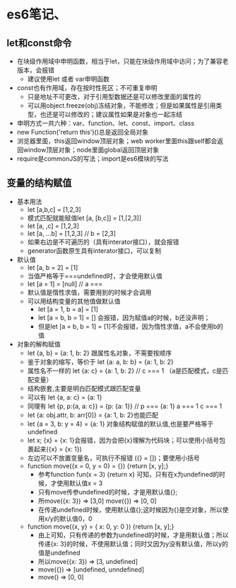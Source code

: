 # es6笔记、

## let和const命令

- 在块级作用域中申明函数，相当于let，只能在块级作用域中访问；为了兼容老版本，会报错
  - 建议使用let 或者 var申明函数
- const也有作用域，存在按时性死区；不可重复申明
  - 只是地址不可更改，对于引用型数据还是可以修改里面的属性的
  - 可以用object.freeze(obj)冻结对象，不能修改；但是如果属性是引用类型，也还是可以修改的；建议属性如果是对象也一起冻结
- 申明方式一共六种：var、function、let、const、import、class
- new Function('return this')()总是返回全局对象
- 浏览器里面，this返回window顶层对象；web worker里面this跟self都会返回window顶层对象；node里面global返回顶层对象
- require是commonJS的写法；import是es6模块的写法

## 变量的结构赋值

- 基本用法
  - let [a,b,c] = [1,2,3]
  - 模式匹配就能赋值let [a, [b,c]] = [1,[2,3]]
  - let [a, ,c] = [1,2,3]
  - let [a, ...b] = [1,2,3] // b = [2,3]
  - 如果右边是不可遍历的（具有interator接口），就会报错
  - generator函数原生具有interator接口，可以复制
- 默认值
  - let [a, b = 2] = [1]
  - 当值严格等于===undefined时，才会使用默认值
  - let [a = 1] = [null] // a === 
  - 默认值是惰性求值，需要用到的时候才会调用
  - 可以用结构变量的其他值做默认值
    - let [a = 1, b = a] = [1]
    - let [a = b, b = 1] = [] 会报错，因为赋值a的时候，b还没声明；
    - 但是let [a = b, b = 1] = [1]不会报错，因为惰性求值，a不会使用b的值
- 对象的解构赋值
  - let {a, b} = {a: 1, b: 2}  跟属性名对象，不需要按顺序
  - 鉴于对象的缩写，等价于 let {a: a, b: b} = {a: 1, b: 2}
  - 属性名不一样的 let {a: c} = {a: 1, b: 2}  // c === 1  （a是匹配模式，c是匹配变量）
  - 结构嵌套,主要是明白匹配模式跟匹配变量
  - 可以有 let {a, a: c} = {a: 1}
  - 同理有 let {p, p:{a, a: c}} = {p: {a: 1}} // p === {a: 1}    a === 1  c === 1
  - let {a: obj.attr, b: arr[0]} = {a: 1, b: 2}也能匹配
  - let {a = 3, b: y = 4} = {a: 1} 对象结构赋值的默认值,也是要严格等于undefined
  - let x; {x} = {x: 1}会报错，因为会把{x}理解为代码块；可以使用小括号包裹起来({x} = {x: 1})
  - 左边可以不放置变量名，可执行不报错 ({} = [])；要使用小括号
  - function move({x = 0, y = 0} = {}) {return [x, y];}
    - 参考function fun(x = 3) {return x} 可知，只有在x为undefined的时候，才使用默认值x = 3
    - 只有move传参undefined的时候，才是用默认值{};
    - 所move({x: 3}) => [3,0]   move({}) => [0, 0]
    - 在传递undefined时候，使用默认值{};这时候因为{}是空对象，所以使用x/y的默认值0，0
  - function move({x, y} = { x: 0, y: 0 }) {return [x, y];}
    - 由上可知，只有传递的参数为undefined的时候，才是用默认值；所以传递{x: 3}的时候，不使用默认值；同时又因为y没有默认值，所以y的值是undefined
    - 所以move({x: 3}) => [3, undefined]
    - move({}) => [undefined, unndefined]
    - move() => [0, 0]